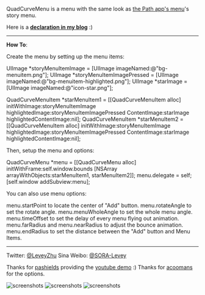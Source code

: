 QuadCurveMenu is a menu with the same look as [the Path app's menu](https://path.com/)'s story menu.

Here is a [**declaration in my blog**](http://www.lunaapp.com/blog/?p=66) :)

---

**How To**:


Create the menu by setting up the menu items:

UIImage *storyMenuItemImage = [UIImage imageNamed:@"bg-menuitem.png"];
UIImage *storyMenuItemImagePressed = [UIImage imageNamed:@"bg-menuitem-highlighted.png"];
UIImage *starImage = [UIImage imageNamed:@"icon-star.png"];
    
QuadCurveMenuItem *starMenuItem1 = [[QuadCurveMenuItem alloc] initWithImage:storyMenuItemImage
                                                               highlightedImage:storyMenuItemImagePressed 
                                                                   ContentImage:starImage 
                                                        highlightedContentImage:nil];
QuadCurveMenuItem *starMenuItem2 = [[QuadCurveMenuItem alloc] initWithImage:storyMenuItemImage
                                                               highlightedImage:storyMenuItemImagePressed 
                                                                   ContentImage:starImage 
                                                        highlightedContentImage:nil];

Then, setup the menu and options:

QuadCurveMenu *menu = [[QuadCurveMenu alloc] initWithFrame:self.window.bounds [NSArray arrayWithObjects:starMenuItem1, starMenuItem2]];
menu.delegate = self;
[self.window addSubview:menu];

You can also use menu options:

menu.startPoint to locate the center of "Add" button.
menu.rotateAngle to set the rotate angle.
menu.menuWholeAngle to set the whole menu angle.
menu.timeOffset to set the delay of every menu flying out animation.
menu.farRadius and menu.nearRadius to adjust the bounce animation.
menu.endRadius to set the distance between the "Add" button and Menu Items.

---

Twitter: [@LeveyZhu](https://twitter.com/#!/LeveyZhu) 
Sina Weibo: [@SORA-Levey](http://weibo.com/leveyzhu) 

Thanks for [pashields](https://github.com/pashields) providing the [youtube demo](http://www.youtube.com/watch?v=vddaYMtETjo) :)
Thanks for [acoomans](https://github.com/acoomans/QuadCurveMenu) for the options.


![screenshots](http://k.minus.com/ib1kHc4lnLB8bd.gif) ![screenshots](http://k.minus.com/iovTFVTQQ192K.gif) ![screenshots](http://k.minus.com/i4BrO2tfCJxzk.gif)
